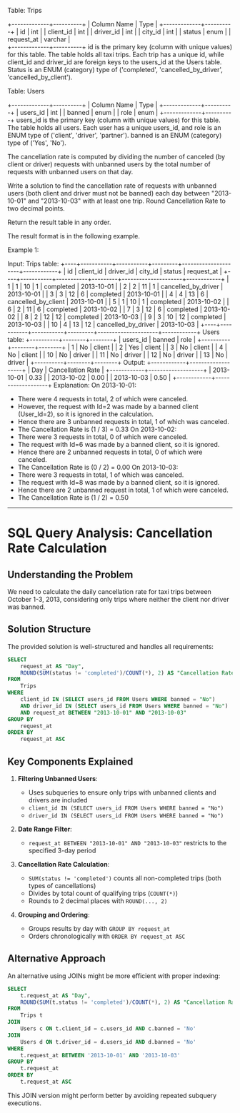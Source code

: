 Table: Trips

+-------------+----------+
| Column Name | Type     |
+-------------+----------+
| id          | int      |
| client_id   | int      |
| driver_id   | int      |
| city_id     | int      |
| status      | enum     |
| request_at  | varchar  |     
+-------------+----------+
id is the primary key (column with unique values) for this table.
The table holds all taxi trips. Each trip has a unique id, while client_id and driver_id are foreign keys to the users_id at the Users table.
Status is an ENUM (category) type of ('completed', 'cancelled_by_driver', 'cancelled_by_client').

 

Table: Users

+-------------+----------+
| Column Name | Type     |
+-------------+----------+
| users_id    | int      |
| banned      | enum     |
| role        | enum     |
+-------------+----------+
users_id is the primary key (column with unique values) for this table.
The table holds all users. Each user has a unique users_id, and role is an ENUM type of ('client', 'driver', 'partner').
banned is an ENUM (category) type of ('Yes', 'No').

 

The cancellation rate is computed by dividing the number of canceled (by client or driver) requests with unbanned users by the total number of requests with unbanned users on that day.

Write a solution to find the cancellation rate of requests with unbanned users (both client and driver must not be banned) each day between "2013-10-01" and "2013-10-03" with at least one trip. Round Cancellation Rate to two decimal points.

Return the result table in any order.

The result format is in the following example.

 

Example 1:

Input: 
Trips table:
+----+-----------+-----------+---------+---------------------+------------+
| id | client_id | driver_id | city_id | status              | request_at |
+----+-----------+-----------+---------+---------------------+------------+
| 1  | 1         | 10        | 1       | completed           | 2013-10-01 |
| 2  | 2         | 11        | 1       | cancelled_by_driver | 2013-10-01 |
| 3  | 3         | 12        | 6       | completed           | 2013-10-01 |
| 4  | 4         | 13        | 6       | cancelled_by_client | 2013-10-01 |
| 5  | 1         | 10        | 1       | completed           | 2013-10-02 |
| 6  | 2         | 11        | 6       | completed           | 2013-10-02 |
| 7  | 3         | 12        | 6       | completed           | 2013-10-02 |
| 8  | 2         | 12        | 12      | completed           | 2013-10-03 |
| 9  | 3         | 10        | 12      | completed           | 2013-10-03 |
| 10 | 4         | 13        | 12      | cancelled_by_driver | 2013-10-03 |
+----+-----------+-----------+---------+---------------------+------------+
Users table:
+----------+--------+--------+
| users_id | banned | role   |
+----------+--------+--------+
| 1        | No     | client |
| 2        | Yes    | client |
| 3        | No     | client |
| 4        | No     | client |
| 10       | No     | driver |
| 11       | No     | driver |
| 12       | No     | driver |
| 13       | No     | driver |
+----------+--------+--------+
Output: 
+------------+-------------------+
| Day        | Cancellation Rate |
+------------+-------------------+
| 2013-10-01 | 0.33              |
| 2013-10-02 | 0.00              |
| 2013-10-03 | 0.50              |
+------------+-------------------+
Explanation: 
On 2013-10-01:
  - There were 4 requests in total, 2 of which were canceled.
  - However, the request with Id=2 was made by a banned client (User_Id=2), so it is ignored in the calculation.
  - Hence there are 3 unbanned requests in total, 1 of which was canceled.
  - The Cancellation Rate is (1 / 3) = 0.33
On 2013-10-02:
  - There were 3 requests in total, 0 of which were canceled.
  - The request with Id=6 was made by a banned client, so it is ignored.
  - Hence there are 2 unbanned requests in total, 0 of which were canceled.
  - The Cancellation Rate is (0 / 2) = 0.00
On 2013-10-03:
  - There were 3 requests in total, 1 of which was canceled.
  - The request with Id=8 was made by a banned client, so it is ignored.
  - Hence there are 2 unbanned request in total, 1 of which were canceled.
  - The Cancellation Rate is (1 / 2) = 0.50

----

# SQL Query Analysis: Cancellation Rate Calculation

## Understanding the Problem

We need to calculate the daily cancellation rate for taxi trips between October 1-3, 2013, considering only trips where neither the client nor driver was banned.

## Solution Structure

The provided solution is well-structured and handles all requirements:

```sql
SELECT
    request_at AS "Day",
    ROUND(SUM(status != 'completed')/COUNT(*), 2) AS "Cancellation Rate"
FROM
    Trips
WHERE
    client_id IN (SELECT users_id FROM Users WHERE banned = "No")
    AND driver_id IN (SELECT users_id FROM Users WHERE banned = "No")
    AND request_at BETWEEN "2013-10-01" AND "2013-10-03"
GROUP BY
    request_at
ORDER BY
    request_at ASC
```

## Key Components Explained

1. **Filtering Unbanned Users**:
   - Uses subqueries to ensure only trips with unbanned clients and drivers are included
   - `client_id IN (SELECT users_id FROM Users WHERE banned = "No")`
   - `driver_id IN (SELECT users_id FROM Users WHERE banned = "No")`

2. **Date Range Filter**:
   - `request_at BETWEEN "2013-10-01" AND "2013-10-03"` restricts to the specified 3-day period

3. **Cancellation Rate Calculation**:
   - `SUM(status != 'completed')` counts all non-completed trips (both types of cancellations)
   - Divides by total count of qualifying trips (`COUNT(*)`)
   - Rounds to 2 decimal places with `ROUND(..., 2)`

4. **Grouping and Ordering**:
   - Groups results by day with `GROUP BY request_at`
   - Orders chronologically with `ORDER BY request_at ASC`

## Alternative Approach

An alternative using JOINs might be more efficient with proper indexing:

```sql
SELECT
    t.request_at AS "Day",
    ROUND(SUM(t.status != 'completed')/COUNT(*), 2) AS "Cancellation Rate"
FROM
    Trips t
JOIN
    Users c ON t.client_id = c.users_id AND c.banned = 'No'
JOIN
    Users d ON t.driver_id = d.users_id AND d.banned = 'No'
WHERE
    t.request_at BETWEEN '2013-10-01' AND '2013-10-03'
GROUP BY
    t.request_at
ORDER BY
    t.request_at ASC
```

This JOIN version might perform better by avoiding repeated subquery executions.
